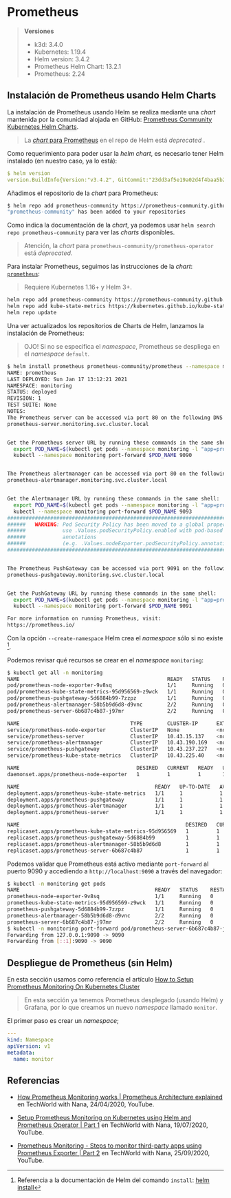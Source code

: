 # Prometheus

> **Versiones**
>
> - k3d: 3.4.0
> - Kubernetes: 1.19.4
> - Helm version: 3.4.2
> - Prometheus Helm Chart: 13.2.1
> - Prometheus: 2.24

## Instalación de Prometheus usando Helm Charts

La instalación de Prometheus usando Helm se realiza mediante una *chart* mantenida por la comunidad alojada en GitHub: [Prometheus Community Kubernetes Helm Charts](https://github.com/prometheus-community/helm-charts).

> La [*chart* para Prometheus](https://github.com/helm/charts/tree/master/stable/prometheus) en el repo de Helm está *deprecated* .

Como requerimiento para poder usar la *helm chart*, es necesario tener Helm instalado (en nuestro caso, ya lo está):

```yaml
$ helm version
version.BuildInfo{Version:"v3.4.2", GitCommit:"23dd3af5e19a02d4f4baa5b2f242645a1a3af629", GitTreeState:"clean", GoVersion:"go1.14.13"}
```

Añadimos el repositorio de la *chart* para Prometheus:

```bash
$ helm repo add prometheus-community https://prometheus-community.github.io/helm-charts
"prometheus-community" has been added to your repositories
```

Como indica la documentación de la *chart*, ya podemos usar `helm search repo prometheus-community` para ver las *charts* disponibles.

> Atención, la *chart* para `prometheus-community/prometheus-operator` está *deprecated*.

Para instalar Prometheus, seguimos las instrucciones de la *chart*: [`prometheus`](https://github.com/prometheus-community/helm-charts/tree/main/charts/prometheus):

> Requiere Kubernetes 1.16+ y Helm 3+.

```bash
helm repo add prometheus-community https://prometheus-community.github.io/helm-charts
helm repo add kube-state-metrics https://kubernetes.github.io/kube-state-metrics
helm repo update
```

Una ver actualizados los repositorios de Charts de Helm, lanzamos la instalación de Prometheus:

> OJO! Si no se especifica el *namespace*, Prometheus se despliega en el *namespace* `default`.

```bash
$ helm install prometheus prometheus-community/prometheus --namespace monitoring --create-namespace
NAME: prometheus
LAST DEPLOYED: Sun Jan 17 13:12:21 2021
NAMESPACE: monitoring
STATUS: deployed
REVISION: 1
TEST SUITE: None
NOTES:
The Prometheus server can be accessed via port 80 on the following DNS name from within your cluster:
prometheus-server.monitoring.svc.cluster.local


Get the Prometheus server URL by running these commands in the same shell:
  export POD_NAME=$(kubectl get pods --namespace monitoring -l "app=prometheus,component=server" -o jsonpath="{.items[0].metadata.name}")
  kubectl --namespace monitoring port-forward $POD_NAME 9090


The Prometheus alertmanager can be accessed via port 80 on the following DNS name from within your cluster:
prometheus-alertmanager.monitoring.svc.cluster.local


Get the Alertmanager URL by running these commands in the same shell:
  export POD_NAME=$(kubectl get pods --namespace monitoring -l "app=prometheus,component=alertmanager" -o jsonpath="{.items[0].metadata.name}")
  kubectl --namespace monitoring port-forward $POD_NAME 9093
#################################################################################
######   WARNING: Pod Security Policy has been moved to a global property.  #####
######            use .Values.podSecurityPolicy.enabled with pod-based      #####
######            annotations                                               #####
######            (e.g. .Values.nodeExporter.podSecurityPolicy.annotations) #####
#################################################################################


The Prometheus PushGateway can be accessed via port 9091 on the following DNS name from within your cluster:
prometheus-pushgateway.monitoring.svc.cluster.local


Get the PushGateway URL by running these commands in the same shell:
  export POD_NAME=$(kubectl get pods --namespace monitoring -l "app=prometheus,component=pushgateway" -o jsonpath="{.items[0].metadata.name}")
  kubectl --namespace monitoring port-forward $POD_NAME 9091

For more information on running Prometheus, visit:
https://prometheus.io/
```

Con la opción `--create-namespace` Helm crea el *namespace* sólo si no existe [^namespace].

Podemos revisar qué recursos se crear en el *namespace* `monitoring`:

```bash
$ kubectl get all -n monitoring
NAME                                                READY   STATUS    RESTARTS   AGE
pod/prometheus-node-exporter-9v8sq                  1/1     Running   0          3m51s
pod/prometheus-kube-state-metrics-95d956569-z9wck   1/1     Running   0          3m51s
pod/prometheus-pushgateway-5d6884b99-7zzpz          1/1     Running   0          3m51s
pod/prometheus-alertmanager-58b5b9d6d8-d9vnc        2/2     Running   0          3m51s
pod/prometheus-server-6b687c4b87-j97mr              2/2     Running   0          3m51s

NAME                                    TYPE        CLUSTER-IP      EXTERNAL-IP   PORT(S)    AGE
service/prometheus-node-exporter        ClusterIP   None            <none>        9100/TCP   3m51s
service/prometheus-server               ClusterIP   10.43.15.137    <none>        80/TCP     3m51s
service/prometheus-alertmanager         ClusterIP   10.43.190.169   <none>        80/TCP     3m51s
service/prometheus-pushgateway          ClusterIP   10.43.237.227   <none>        9091/TCP   3m51s
service/prometheus-kube-state-metrics   ClusterIP   10.43.225.40    <none>        8080/TCP   3m51s

NAME                                      DESIRED   CURRENT   READY   UP-TO-DATE   AVAILABLE   NODE SELECTOR   AGE
daemonset.apps/prometheus-node-exporter   1         1         1       1            1           <none>          3m51s

NAME                                            READY   UP-TO-DATE   AVAILABLE   AGE
deployment.apps/prometheus-kube-state-metrics   1/1     1            1           3m51s
deployment.apps/prometheus-pushgateway          1/1     1            1           3m51s
deployment.apps/prometheus-alertmanager         1/1     1            1           3m51s
deployment.apps/prometheus-server               1/1     1            1           3m51s

NAME                                                      DESIRED   CURRENT   READY   AGE
replicaset.apps/prometheus-kube-state-metrics-95d956569   1         1         1       3m51s
replicaset.apps/prometheus-pushgateway-5d6884b99          1         1         1       3m51s
replicaset.apps/prometheus-alertmanager-58b5b9d6d8        1         1         1       3m51s
replicaset.apps/prometheus-server-6b687c4b87              1         1         1       3m51s
```

Podemos validar que Prometheus está activo mediante `port-forward` al puerto 9090 y accediendo a `http://localhost:9090` a través del navegador:

```bash
$ kubectl -n monitoring get pods 
NAME                                            READY   STATUS    RESTARTS   AGE
prometheus-node-exporter-9v8sq                  1/1     Running   0          12m
prometheus-kube-state-metrics-95d956569-z9wck   1/1     Running   0          12m
prometheus-pushgateway-5d6884b99-7zzpz          1/1     Running   0          12m
prometheus-alertmanager-58b5b9d6d8-d9vnc        2/2     Running   0          12m
prometheus-server-6b687c4b87-j97mr              2/2     Running   0          12m
$ kubectl -n monitoring port-forward pod/prometheus-server-6b687c4b87-j97mr 9090
Forwarding from 127.0.0.1:9090 -> 9090
Forwarding from [::1]:9090 -> 9090

```

## Despliegue de Prometheus (sin Helm)

En esta sección usamos como referencia el artículo [How to Setup Prometheus Monitoring On Kubernetes Cluster](https://devopscube.com/setup-prometheus-monitoring-on-kubernetes/)

> En esta sección ya tenemos Prometheus desplegado (usando Helm) y Grafana, por lo que creamos un nuevo *namespace* llamado `monitor`.

El primer paso es crear un *namespace*;

```yaml
---
kind: Namespace
apiVersion: v1
metadata:
  name: monitor
```

## Referencias

- [How Prometheus Monitoring works | Prometheus Architecture explained](https://youtu.be/h4Sl21AKiDg) en TechWorld with Nana, 24/04/2020, YouTube.

- [Setup Prometheus Monitoring on Kubernetes using Helm and Prometheus Operator | Part 1](https://youtu.be/QoDqxm7ybLc) en TechWorld with Nana, 19/07/2020, YouTube.

- [Prometheus Monitoring - Steps to monitor third-party apps using Prometheus Exporter | Part 2](https://youtu.be/mLPg49b33sA) en TechWorld with Nana, 25/09/2020, YouTube.

[^namespace]: Referencia a la documentación de Helm del comando `install`: [helm install](https://helm.sh/docs/helm/helm_install/)
